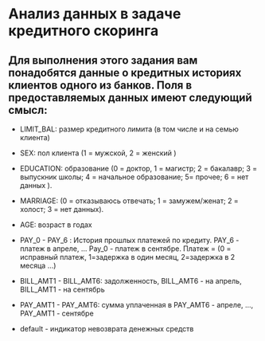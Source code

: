  # Анализ данных в задаче кредитного скоринга
 ## Для выполнения этого задания вам понадобятся данные о кредитных историях клиентов одного из банков. Поля в предоставляемых данных имеют следующий смысл: 
 
* LIMIT_BAL:  размер кредитного лимита (в том числе и на семью клиента)

* SEX: пол клиента (1 = мужской, 2 = женский )

* EDUCATION: образование (0 = доктор, 1 = магистр; 2 = бакалавр; 3 = выпускник школы; 4 = начальное образование; 5= прочее; 6 = нет данных ).

* MARRIAGE: (0 = отказываюсь отвечать; 1 = замужем/женат; 2 = холост; 3 = нет данных). 

* AGE: возраст в годах

* PAY_0 - PAY_6 : История прошлых платежей по кредиту. PAY_6 - платеж в апреле, ... Pay_0 - платеж в сентябре. Платеж = (0 = исправный платеж, 1=задержка в один месяц, 2=задержка в 2 месяца ...)

* BILL_AMT1 - BILL_AMT6:  задолженность,  BILL_AMT6 - на апрель, BILL_AMT1 - на сентябрь 

* PAY_AMT1 - PAY_AMT6: сумма уплаченная в PAY_AMT6 - апреле, ..., PAY_AMT1 - сентябре 

* default - индикатор невозврата денежных средств
